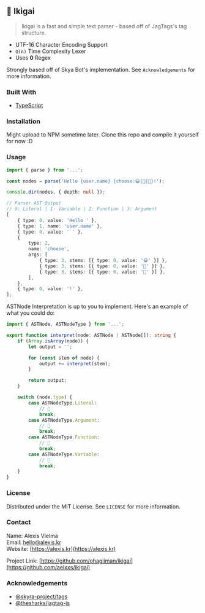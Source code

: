 ## 📑 Ikigai

> Ikigai is a fast and simple text parser - based off of JagTags's tag structure.

-   UTF-16 Character Encoding Support
-   `O(n)` Time Complexity Lexer
-   Uses **0** Regex

Strongly based off of Skya Bot's implementation. See `Acknowledgements` for more information.

### Built With

-   [TypeScript](https://www.typescriptlang.org/)

### Installation

Might upload to NPM sometime later. Clone this repo and compile it yourself for now :D

### Usage

```ts
import { parse } from '...';

const nodes = parse('Hello {user.name} {choose:😀|👋|🎉}!');

console.dir(nodes, { depth: null });

// Parser AST Output
// 0: Literal | 1: Variable | 2: Function | 3: Argument
[
	{ type: 0, value: 'Hello ' },
	{ type: 1, name: 'user.name' },
	{ type: 0, value: ' ' },
	{
		type: 2,
		name: 'choose',
		args: [
			{ type: 3, stems: [{ type: 0, value: '😀' }] },
			{ type: 3, stems: [{ type: 0, value: '👋' }] },
			{ type: 3, stems: [{ type: 0, value: '🎉' }] },
		],
	},
	{ type: 0, value: '!' },
];
```

ASTNode Interpretation is up to you to implement. Here's an example of what you could do:

```ts
import { ASTNode, ASTNodeType } from '...';

export function interpret(node: ASTNode | ASTNode[]): string {
	if (Array.isArray(node)) {
		let output = '';

		for (const stem of node) {
			output += interpret(stem);
		}

		return output;
	}

	switch (node.type) {
		case ASTNodeType.Literal:
			// 🍣
			break;
		case ASTNodeType.Argument:
			// 🍚
			break;
		case ASTNodeType.Function:
			// 🍡
			break;
		case ASTNodeType.Variable:
			// 🍙
			break;
	}
}
```

### License

Distributed under the MIT License. See `LICENSE` for more information.

<!-- CONTACT -->

### Contact

Name: Alexis Vielma\
Email: hello@alexis.kr\
Website: [https://alexis.kr](https://alexis.kr)

Project Link: [https://github.com/ohagiiman/ikigai](https://github.com/aelxxs/ikigai)

<!-- ACKNOWLEDGEMENTS -->

### Acknowledgements

-   [@skyra-project/tags](https://github.com/skyra-project/tags)
-   [@thesharks/jagtag-js](https://github.com/TheSharks/JagTag-JS)
